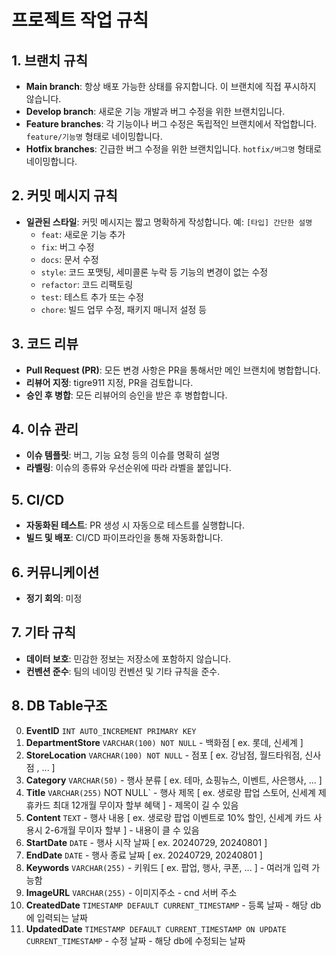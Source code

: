 # 프로젝트 작업 규칙

## 1. 브랜치 규칙
- **Main branch**: 항상 배포 가능한 상태를 유지합니다. 이 브랜치에 직접 푸시하지 않습니다.
- **Develop branch**: 새로운 기능 개발과 버그 수정을 위한 브랜치입니다.
- **Feature branches**: 각 기능이나 버그 수정은 독립적인 브랜치에서 작업합니다. `feature/기능명` 형태로 네이밍합니다.
- **Hotfix branches**: 긴급한 버그 수정을 위한 브랜치입니다. `hotfix/버그명` 형태로 네이밍합니다.

## 2. 커밋 메시지 규칙
- **일관된 스타일**: 커밋 메시지는 짧고 명확하게 작성합니다. 예: `[타입] 간단한 설명`
  - `feat`: 새로운 기능 추가
  - `fix`: 버그 수정
  - `docs`: 문서 수정
  - `style`: 코드 포맷팅, 세미콜론 누락 등 기능의 변경이 없는 수정
  - `refactor`: 코드 리팩토링
  - `test`: 테스트 추가 또는 수정
  - `chore`: 빌드 업무 수정, 패키지 매니저 설정 등

## 3. 코드 리뷰
- **Pull Request (PR)**: 모든 변경 사항은 PR을 통해서만 메인 브랜치에 병합합니다.
- **리뷰어 지정**: tigre911 지정, PR을 검토합니다.
- **승인 후 병합**: 모든 리뷰어의 승인을 받은 후 병합합니다.

## 4. 이슈 관리
- **이슈 템플릿**: 버그, 기능 요청 등의 이슈를 명확히 설명
- **라벨링**: 이슈의 종류와 우선순위에 따라 라벨을 붙입니다.

## 5. CI/CD
- **자동화된 테스트**: PR 생성 시 자동으로 테스트를 실행합니다.
- **빌드 및 배포**: CI/CD 파이프라인을 통해 자동화합니다.

## 6. 커뮤니케이션
- **정기 회의**: 미정

## 7. 기타 규칙
- **데이터 보호**: 민감한 정보는 저장소에 포함하지 않습니다.
- **컨벤션 준수**: 팀의 네이밍 컨벤션 및 기타 규칙을 준수.

## 8. DB Table구조
0. **EventID** `INT AUTO_INCREMENT PRIMARY KEY`
1. **DepartmentStore** `VARCHAR(100) NOT NULL` - 백화점 [ ex. 롯데, 신세계 ]
2. **StoreLocation** `VARCHAR(100) NOT NULL` - 점포 [ ex. 강남점, 월드타워점, 신사점 , ... ]
3. **Category** `VARCHAR(50)` - 행사 분류 [ ex. 테마, 쇼핑뉴스, 이벤트, 사은행사, ... ]
4. **Title** `VARCHAR(255)` NOT NULL` - 행사 제목 [ ex. 생로랑 팝업 스토어, 신세계 제휴카드 최대 12개월 무이자 할부 혜택  ] - 제목이 길 수 있음
5. **Content** `TEXT` - 행사 내용 [ ex. 생로랑 팝업 이벤트로 10% 할인, 신세계 카드 사용시 2-6개월 무이자 할부 ] - 내용이 클 수 있음
6. **StartDate** `DATE` - 행사 시작 날짜 [ ex. 20240729, 20240801 ]
7. **EndDate** `DATE` - 행사 종료 날짜 [ ex. 20240729, 20240801 ]
8. **Keywords** `VARCHAR(255)` - 키워드 [ ex. 팝업, 행사, 쿠폰, ... ] - 여러개 입력 가능함
9. **ImageURL** `VARCHAR(255)` - 이미지주소 - cnd 서버 주소
10. **CreatedDate** `TIMESTAMP DEFAULT CURRENT_TIMESTAMP` - 등록 날짜 - 해당 db에 입력되는 날짜
11. **UpdatedDate** `TIMESTAMP DEFAULT CURRENT_TIMESTAMP ON UPDATE CURRENT_TIMESTAMP` - 수정 날짜 - 해당 db에 수정되는 날짜

